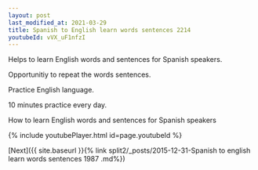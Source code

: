 ```yaml
---
layout: post
last_modified_at: 2021-03-29
title: Spanish to English learn words sentences 2214 
youtubeId: vVX_uF1nfzI
---
```

 
 
Helps to learn English words and sentences for Spanish speakers.

Opportunitiy to repeat the words sentences. 

Practice English language. 
 
10 minutes practice every day. 
 
How to learn English words and sentences for Spanish speakers 
 
{% include youtubePlayer.html id=page.youtubeId %}
 
 
[Next]({{ site.baseurl }}{% link  split2/_posts/2015-12-31-Spanish to english learn words sentences 1987 .md%})
 

